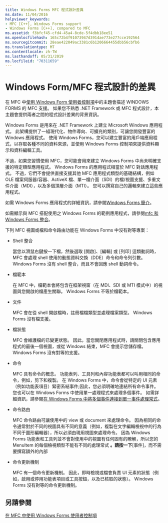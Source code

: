 ```yaml
---
title: Windows Forms MFC 程式設計差異
ms.date: 11/04/2016
helpviewer_keywords:
- MFC [C++], Windows Forms support
- Windows Forms [C++], compared to MFC
ms.assetid: f3bfcf45-cfd4-45a4-8cde-5f4dbb18ee51
ms.openlocfilehash: 165c72b4f91073947d3914ae773e277cce192564
ms.sourcegitcommit: 28eae422049ac3381c6b1206664455dbb56cbfb6
ms.translationtype: MT
ms.contentlocale: zh-TW
ms.lasthandoff: 05/31/2019
ms.locfileid: "70311659"
---
```

# <a name="windows-formsmfc-programming-differences"></a>Windows Form/MFC 程式設計的差異

在 MFC 中[使用 Windows Form 使用者控制項](../dotnet/using-a-windows-form-user-control-in-mfc.md)中的主題會描述 WINDOWS FORMS 的 MFC 支援。 如果您不熟悉 .NET Framework 或 MFC 程式設計，本主題會提供兩者之間的程式設計差異的背景資訊。

Windows Forms 是用來在 .NET Framework 上建立 Microsoft Windows 應用程式。 此架構提供了一組現代化、物件導向、可擴充的類別，可讓您開發豐富的 Windows 應用程式。 使用 Windows Forms，您可以建立豐富的用戶端應用程式，以存取各種不同的資料來源，並使用 Windows Forms 控制項來提供資料顯示和資料編輯工具。

不過，如果您習慣使用 MFC，您可能會用來建立 Windows Forms 中尚未明確支援的特定類型應用程式。 Windows Forms 的應用程式相當於 MFC 對話應用程式。 不過，它們不會提供直接支援其他 MFC 應用程式類型的基礎結構，例如 OLE 檔案伺服器/容器、ActiveX 檔、單一檔介面（SDI）的檔/視圖支援、多重文件介面（MDI），以及多個頂層介面（MTI）。 您可以撰寫自己的邏輯來建立這些應用程式。

如需 Windows Forms 應用程式的詳細資訊，請參閱[Windows Forms 簡介](/dotnet/framework/winforms/windows-forms-overview)。

如需顯示與 MFC 搭配使用之 Windows Forms 的範例應用程式，請參閱[mfc 和 Windows Forms 整合](https://www.microsoft.com/downloads/details.aspx?FamilyID=987021bc-e575-4fe3-baa9-15aa50b0f599&displaylang=en)。

下列 MFC 視圖或檔和命令路由功能在 Windows Forms 中沒有對等專案：

- Shell 整合

   當您以滑鼠右鍵按一下檔，然後選取 [開啟]、[編輯] 或 [列印] 這類動詞時，MFC 會處理 shell 使用的動態資料交換（DDE）命令和命令列引數。 Windows Forms 沒有 shell 整合，而且不會回應 shell 動詞命令。

- 檔範本

   在 MFC 中，檔範本會將包含在框架視窗（在 MDI、SDI 或 MTI 模式中）的視圖與您開啟的檔產生關聯。 Windows Forms 不等於檔範本。

- 文件

   MFC 會在從 shell 開啟檔時，註冊檔檔類型並處理檔案類型。 Windows Forms 沒有檔支援。

- 檔狀態

   MFC 會維護檔的已變更狀態。 因此，當您關閉應用程式時，請關閉包含應用程式的最後一個視圖，或從 Windows 結束，MFC 會提示您儲存檔。 Windows Forms 沒有對等的支援。

- 命令

   MFC 具有命令的概念。 功能表列、工具列和內容功能表都可以叫用相同的命令，例如，剪下和複製。 在 Windows Forms 中，命令會從特定的 UI 元素（例如功能表項目）緊密系結事件;因此，您必須明確地連結所有命令事件。 您也可以在 Windows Forms 中使用單一處理程式來處理多個事件。 如需詳細資訊，請參閱[在 Windows Forms 中將多個事件連接到單一事件處理常式](/dotnet/framework/winforms/how-to-connect-multiple-events-to-a-single-event-handler-in-windows-forms)。

- 命令路由

   MFC 命令路由可讓使用中的 view 或 document 來處理命令。 因為相同的命令通常對於不同的視圖具有不同的意義（例如，複製在文字編輯檢視中的行為不同于圖形編輯器），所以必須由現用視圖來處理命令。 因為 Windows Forms 功能表和工具列並不會對使用中的視圖有任何固有的瞭解，所以您的 MenuItem 的每個檢視類型不能有不同的處理常式 **。請按一下**[事件]，而不需要撰寫額外的內部

- 命令更新機制

   MFC 有一個命令更新機制。 因此，即時檢視或檔會負責 UI 元素的狀態（例如，啟用或停用功能表項目或工具按鈕，以及已核取的狀態）。 Windows Forms 沒有對等的命令更新機制。

## <a name="see-also"></a>另請參閱

[在 MFC 中使用 Windows Forms 使用者控制項](../dotnet/using-a-windows-form-user-control-in-mfc.md)
